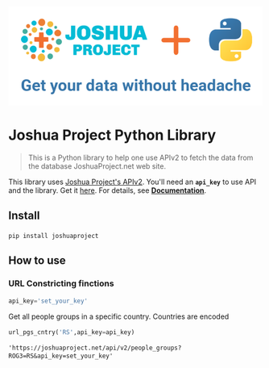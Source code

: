 ![](logo-800x300.png)

# Joshua Project Python Library
> This is a Python library to help one use APIv2 to fetch the data from the database JoshuaProject.net web site.

This library uses [Joshua Project's APIv2](https://joshuaproject.net/api/v2).
You'll need an **`api_key`** to use API and the library. Get it [here](https://joshuaproject.net/api/v2).
For details, see [**Documentation**](https://joshuaproject.net/api/v2/documentation).

## Install

`pip install joshuaproject`

## How to use

### URL Constricting finctions

```python
api_key='set_your_key'
```

Get all people groups in a specific country. Countries are encoded 

```python
url_pgs_cntry('RS',api_key=api_key)
```




    'https://joshuaproject.net/api/v2/people_groups?ROG3=RS&api_key=set_your_key'


